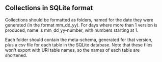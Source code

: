 ## Collections in SQLite format

Collections should be formatted as folders, named for the date they were generated (in the format mm_dd_yy). For days where more than 1 version is produced, name is mm_dd_yy-number, with numbers starting at 1.

Each folder should contain the meta-schema, generated for that version, plus a csv file for each table in the SQLite database. Note that these files won't export with URI table names, so the names of each table are shortened.